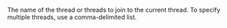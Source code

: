 The name of the thread or threads to join to the current thread. To specify multiple threads, use a comma-delimited list.
